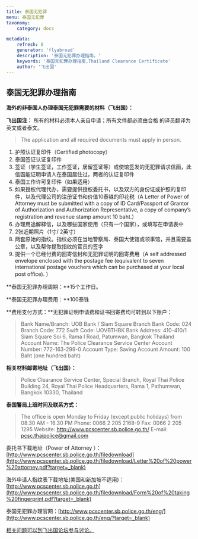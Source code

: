 ```yaml
---
title: 泰国无犯罪
menu: 泰国无犯罪
taxonomy:
    category: docs

metadata:
    refresh: 0
    generator: 'flyabroad'
    description: '泰国无犯罪办理指南。'
    keywords: '泰国无犯罪办理指南,Thailand Clearance Certificate'
    author: '飞出国'
---
```


## 泰国无犯罪办理指南

**海外的非泰国人办理泰国无犯罪需要的材料（飞出国）：**

**飞出国注：** 所有的材料必须本人亲自申请；所有文件都必须由合格 的译员翻译为英文或者泰文。
> The application and all required documents must apply in person. 


1.  护照认证复印件（Certified photocopy）
2.  泰国签证认证复印件
3.  签证（学生签证，工作签证，居留签证等）或使馆签发的无犯罪请求信函，此信函能证明申请人在泰国居住过，两者的认证复印件
4. 泰国工作许可复印件（如果适用）
5. 如果授权代理代办，需要提供授权委托书，以及双方的身份证或护照的复印件，以及代理公司的注册证书和价值10泰铢的印花税（A Letter of Power of Attorney must be submitted with a copy of ID Card/Passport of Grantor of Authorization and Authorization Representative, a copy of company’s registration and revenue stamp amount 10 baht.）
6. 办理用途解释信，以及哪些国家使用（只有一个国家），或填写在申请表中
7. 2张近期照片（1寸/ 2英寸）
8. 两套原始的指纹。指纹必须在当地警察局、泰国大使馆或领事馆，并且需要盖公章，以及帮你提取指纹的官员的签字
9. 提供一个已经付费的回寄信封和无犯罪证明的回寄费用（A self addressed envelope enclosed with the postage fee (equivalent to seven international postage vouchers which can be purchased at your local post office). ）

**泰国无犯罪办理周期：**15个工作日。

**泰国无犯罪办理费用：**100泰铢

**费用支付方式：**无犯罪证明申请费和证书回寄费均可转到以下账户：

> Bank Name/Branch: UOB Bank / Siam Square Branch 
> Bank Code: 024 
> Branch Code: 772 
> Swift Code: UOVBTHBK 
> Bank Address: 410-410/1 Siam Square Soi 6, Rama I Road, Patumwan, Bangkok Thailand 
> Account Name: The Police Clearance Service Center 
> Account Number: 772-163-299-0 
> Account Type: Saving Account 
> Amount: 100 Baht (one hundred baht) 


**相关材料邮寄地址（飞出国）：**
> Police Clearance Service Center, Special Branch, Royal Thai Police 
> Building 24, Royal Thai Police Headquarters, 
> Rama 1, Pathumwan, Bangkok 10330, Thailand 

**泰国警局上班时间及联系方式：**
> The office is open Monday to Friday (except public holidays) from  08.30 AM - 16.30 PM 
> Phone: 0066 2 205 2168-9 
> Fax: 0066 2 205 1295 
> Website: http://www.pcscenter.sb.police.go.th/ 
> E-mail: pcsc.thaipolice@gmail.com

委托书下载地址（Power of Attorney ）：[http://www.pcscenter.sb.police.go.th/filedownload](http://www.pcscenter.sb.police.go.th/filedownload/Letter%20of%20power%20attorney.pdf?target=_blank)

海外申请人指纹表下载地址(美国和新加坡不适用)：[http://www.pcscenter.sb.police.go.th](http://www.pcscenter.sb.police.go.th/filedownload/Form%20of%20taking%20fingerprint.pdf?target=_blank)

泰国无犯罪办理官网：[http://www.pcscenter.sb.police.go.th/eng/](http://www.pcscenter.sb.police.go.th/eng/?target=_blank)

[相关问题可以到飞出国论坛参与讨论。](http://bbs.fcgvisa.com/t/3429?target=_blank)